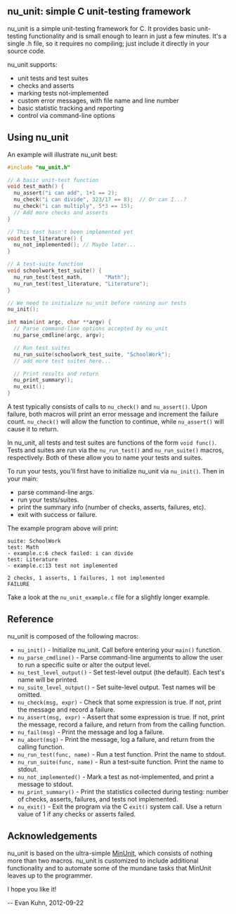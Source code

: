 ## nu_unit: simple C unit-testing framework

nu_unit is a simple unit-testing framework for C. It provides basic unit-testing
functionality and is small enough to learn in just a few minutes. It's a single
.h file, so it requires no compiling; just include it directly in your
source code.

nu_unit supports:
- unit tests and test suites
- checks and asserts
- marking tests not-implemented
- custom error messages, with file name and line number
- basic statistic tracking and reporting
- control via command-line options

## Using nu_unit

An example will illustrate nu_unit best:

```c
#include "nu_unit.h"

// A basic unit-test function
void test_math() {
  nu_assert("i can add", 1+1 == 2);
  nu_check("i can divide", 323/17 == 8);  // Or can I...?
  nu_check("i can multiply", 5*3 == 15);
  // Add more checks and asserts
}

// This test hasn't been implemented yet
void test_literature() {
  nu_not_implemented(); // Maybe later...
}

// A test-suite function
void schoolwork_test_suite() {
  nu_run_test(test_math,       "Math");
  nu_run_test(test_literature, "Literature");
}

// We need to initialize nu_unit before running our tests
nu_init();

int main(int argc, char **argv) {
  // Parse command-line options accepted by nu_unit
  nu_parse_cmdline(argc, argv);

  // Run test suites
  nu_run_suite(schoolwork_test_suite, "SchoolWork");
  // add more test suites here...

  // Print results and return
  nu_print_summary();
  nu_exit();
}
```

A test typically consists of calls to `nu_check()` and `nu_assert()`. Upon
failure, both macros will print an error message and increment the failure
count. `nu_check()` will allow the function to continue, while `nu_assert()`
will cause it to return.

In nu_unit, all tests and test suites are functions of the form `void func()`.
Tests and suites are run via the `nu_run_test()` and `nu_run_suite()` macros,
respectively. Both of these allow you to name your tests and suites.

To run your tests, you'll first have to initialize nu_unit via `nu_init()`.
Then in your main:
- parse command-line args.
- run your tests/suites.
- print the summary info (number of checks, asserts, failures, etc).
- exit with success or failure.

The example program above will print:

```
suite: SchoolWork
test: Math
- example.c:6 check failed: i can divide
test: Literature
- example.c:13 test not implemented

2 checks, 1 asserts, 1 failures, 1 not implemented
FAILURE
```

Take a look at the `nu_unit_example.c` file for a slightly longer example.

## Reference

nu_unit is composed of the following macros:

- `nu_init()`                - Initialize nu_unit. Call before entering your
                               `main()` function.
- `nu_parse_cmdline()`       - Parse command-line arguments to allow the user to
                               run a specific suite or alter the output level.
- `nu_test_level_output()`   - Set test-level output (the default). Each test's
                               name will be printed.
- `nu_suite_level_output()`  - Set suite-level output. Test names will be omitted.
- `nu_check(msg, expr)`      - Check that some expression is true. If not, print
                               the message and record a failure.
- `nu_assert(msg, expr)`     - Assert that some expression is true. If not, print
                               the message, record a failure, and return from
                               from the calling function.
- `nu_fail(msg)`             - Print the message and log a failure.
- `nu_abort(msg)`            - Print the message, log a failure, and return from
                               the calling function.
- `nu_run_test(func, name)`  - Run a test function. Print the name to stdout.
- `nu_run_suite(func, name)` - Run a test-suite function. Print the name to stdout.
- `nu_not_implemented()`     - Mark a test as not-implemented, and print a message
                               to stdout.
- `nu_print_summary()`       - Print the statistics collected during testing:
                               number of checks, asserts, failures, and tests not
                               implemented.
- `nu_exit()`                - Exit the program via the C `exit()` system call.
                               Use a return value of 1 if any checks or asserts
                               failed.

## Acknowledgements

nu_unit is based on the ultra-simple [MinUnit](http://www.jera.com/techinfo/jtns/jtn002.html),
which consists of nothing more than two macros. nu_unit is customized to include
additional functionality and to automate some of the mundane tasks that MinUnit
leaves up to the programmer.

I hope you like it!

-- Evan Kuhn, 2012-09-22
